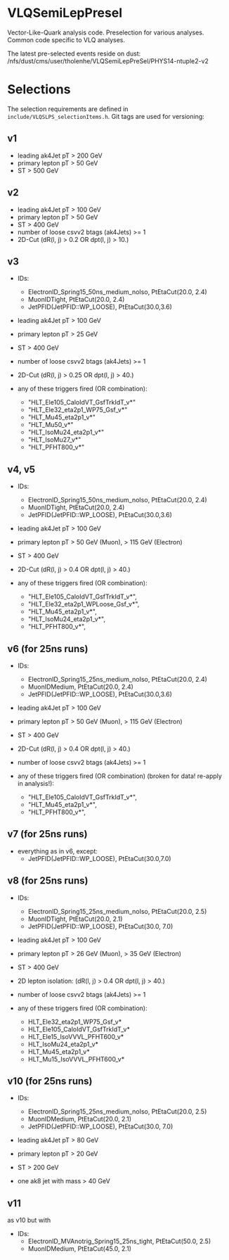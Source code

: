 VLQSemiLepPresel
================

Vector-Like-Quark analysis code. Preselection for various analyses. Common code specific to VLQ analyses.


The latest pre-selected events reside on dust:
/nfs/dust/cms/user/tholenhe/VLQSemiLepPreSel/PHYS14-ntuple2-v2


Selections
==========

The selection requirements are defined in ``include/VLQSLPS_selectionItems.h``. 
Git tags are used for versioning:

v1 
--

- leading ak4Jet pT > 200 GeV 
- primary lepton pT > 50 GeV
- ST > 500 GeV


v2
--

- leading ak4Jet pT > 100 GeV 
- primary lepton pT > 50 GeV
- ST > 400 GeV
- number of loose csvv2 btags (ak4Jets) >= 1
- 2D-Cut (dR(l, j) > 0.2 OR dpt(l, j) > 10.)


v3
--

- IDs: 
  - ElectronID_Spring15_50ns_medium_noIso, PtEtaCut(20.0, 2.4)
  - MuonIDTight, PtEtaCut(20.0, 2.4)
  - JetPFID(JetPFID::WP_LOOSE), PtEtaCut(30.0,3.6)

- leading ak4Jet pT > 100 GeV 
- primary lepton pT > 25 GeV
- ST > 400 GeV
- number of loose csvv2 btags (ak4Jets) >= 1
- 2D-Cut (dR(l, j) > 0.25 OR dpt(l, j) > 40.)
- any of these triggers fired (OR combination):
  - "HLT_Ele105_CaloIdVT_GsfTrkIdT_v*"
  - "HLT_Ele32_eta2p1_WP75_Gsf_v*"
  - "HLT_Mu45_eta2p1_v*"
  - "HLT_Mu50_v*"
  - "HLT_IsoMu24_eta2p1_v*"
  - "HLT_IsoMu27_v*"
  - "HLT_PFHT800_v*"


v4, v5
------

- IDs: 
  - ElectronID_Spring15_50ns_medium_noIso, PtEtaCut(20.0, 2.4)
  - MuonIDTight, PtEtaCut(20.0, 2.4)
  - JetPFID(JetPFID::WP_LOOSE), PtEtaCut(30.0,3.6)

- leading ak4Jet pT > 100 GeV 
- primary lepton pT > 50 GeV (Muon), > 115 GeV (Electron)
- ST > 400 GeV
- 2D-Cut (dR(l, j) > 0.4 OR dpt(l, j) > 40.)
- any of these triggers fired (OR combination):
  - "HLT_Ele105_CaloIdVT_GsfTrkIdT_v*",
  - "HLT_Ele32_eta2p1_WPLoose_Gsf_v*",
  - "HLT_Mu45_eta2p1_v*",
  - "HLT_IsoMu24_eta2p1_v*",
  - "HLT_PFHT800_v*",


v6 (for 25ns runs)
------------------

- IDs: 
  - ElectronID_Spring15_25ns_medium_noIso, PtEtaCut(20.0, 2.4)
  - MuonIDMedium, PtEtaCut(20.0, 2.4)
  - JetPFID(JetPFID::WP_LOOSE), PtEtaCut(30.0,3.6)

- leading ak4Jet pT > 100 GeV 
- primary lepton pT > 50 GeV (Muon), > 115 GeV (Electron)
- ST > 400 GeV
- 2D-Cut (dR(l, j) > 0.4 OR dpt(l, j) > 40.)
- number of loose csvv2 btags (ak4Jets) >= 1
- any of these triggers fired (OR combination) (broken for data! re-apply in analysis!):
  - "HLT_Ele105_CaloIdVT_GsfTrkIdT_v*",
  - "HLT_Mu45_eta2p1_v*",
  - "HLT_PFHT800_v*",


v7 (for 25ns runs)
------------------

- everything as in v6, except:
  - JetPFID(JetPFID::WP_LOOSE), PtEtaCut(30.0,7.0)


v8 (for 25ns runs)
------------------

- IDs:
  - ElectronID_Spring15_25ns_medium_noIso, PtEtaCut(20.0, 2.5)
  - MuonIDTight, PtEtaCut(20.0, 2.1)
  - JetPFID(JetPFID::WP_LOOSE), PtEtaCut(30.0, 7.0)

- leading ak4Jet pT > 100 GeV
- primary lepton pT > 26 GeV (Muon), > 35 GeV (Electron)
- ST > 400 GeV
- 2D lepton isolation: (dR(l, j) > 0.4 OR dpt(l, j) > 40.)
- number of loose csvv2 btags (ak4Jets) >= 1
- any of these triggers fired (OR combination):
  - HLT_Ele32_eta2p1_WP75_Gsf_v*
  - HLT_Ele105_CaloIdVT_GsfTrkIdT_v*
  - HLT_Ele15_IsoVVVL_PFHT600_v*
  - HLT_IsoMu24_eta2p1_v*
  - HLT_Mu45_eta2p1_v*
  - HLT_Mu15_IsoVVVL_PFHT600_v*


v10 (for 25ns runs)
------------------

- IDs:
  - ElectronID_Spring15_25ns_medium_noIso, PtEtaCut(20.0, 2.5)
  - MuonIDMedium, PtEtaCut(20.0, 2.1)
  - JetPFID(JetPFID::WP_LOOSE), PtEtaCut(30.0, 7.0)

- leading ak4Jet pT > 80 GeV
- primary lepton pT > 20 GeV
- ST > 200 GeV
- one ak8 jet with mass > 40 GeV


v11
---

as v10 but with
- IDs:
  - ElectronID_MVAnotrig_Spring15_25ns_tight, PtEtaCut(50.0, 2.5)
  - MuonIDMedium, PtEtaCut(45.0, 2.1)

